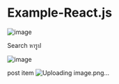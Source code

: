 # Example-React.js
![image](https://user-images.githubusercontent.com/82936792/116806710-08064600-ab59-11eb-930e-c2439adceebf.png)

Search หารูป 

![image](https://user-images.githubusercontent.com/82936792/116806729-23715100-ab59-11eb-84e7-f2082d7acdd4.png)

post item
![Uploading image.png…]()

